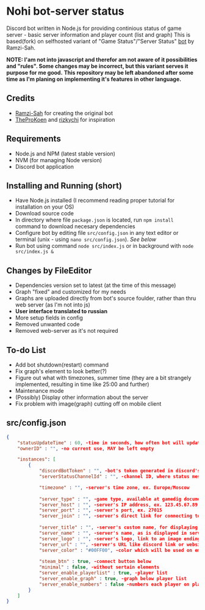 # Nohi bot-server status
 Discord bot written in Node.js for providing continious status of game server - basic server information and player count (list and graph)
 This is based(fork) on selfhosted variant of "Game Status"/"Server Status" [bot](https://github.com/Ramzi-Sah/game-status-discordbot-selfhosted) by Ramzi-Sah.

**NOTE: I'am not into javascript and therefor am not aware of it possibilities and "rules". Some changes may be incorrect, but this variant serves it purpose for me good.**
**This repository may be left abandoned after some time as I'm planing on implementing it's features in other language.**

## Credits
- [Ramzi-Sah](https://github.com/Ramzi-Sah) for creating the original bot
- [TheProKoen](https://github.com/TheProKoen) and [rizkychi](https://github.com/rizkychi) for inspiration


## Requirements
- Node.js and NPM (latest stable version)
- NVM (for managing Node version)
- Discord bot application

## Installing and Running (short)
- Have Node.js installed (I recommend reading proper tutorial for installation on your OS)
- Download source code
- In directory where file `package.json` is located, run `npm install` command to download necesary dependencies
- Configure bot by editing file `src/config.json` in any text editor or terminal (unix - using `nano src/config.json`). *See below*
- Run bot using command `node src/index.js` or in background with `node src/index.js &`


## Changes by FileEditor
- Dependencies version set to latest (at the time of this message)
- Graph "fixed" and customized for my needs
- Graphs are uploaded directly from bot's source foulder, rather than thru web server (as I'm not into js)
- **User interface translated to russian**
- More setup fields in config
- Removed unwanted code
- Removed web-server as it's not required

## To-do List
- Add bot shutdown(restart) command
- Fix graph's element to look better(?)
- Figure out what with timezones, summer time (they are a bit strangely implemented, resulting in time like 25:00 and further)
- Maintenance mode
- (Possibly) Display other information about the server
- Fix problem with image(graph) cutting off on mobile client


## src/config.json
```json
{
	"statusUpdateTime" : 60, -time in seconds, how often bot will update server status
	"ownerID" : "", -no current use, MAY be left empty 

	"instances": [
		{
			"discordBotToken" : "", -bot's token generated in discord's developer panel
			"serverStatusChannelId" : "", -channel ID, where status message will be posted, ex. 4127481751675634412

			"timezone" : "", -server's time zone, ex. Europe/Moscow
			
			"server_type" : "", -game type, available at gamedig documentation page, ex. garrysmod
			"server_host" : "", -server's IP address, ex. 123.45.67.89
			"server_port" : "", -server's port, ex. 27015
			"server_join" : "", -server's direct link for connecting to the server, MAY be left empty
			
			"server_title" : "", -server's custom name, for displaying purpose
			"server_name" : "", -server's name, as is displayed in server list (actual name)
			"server_logo" : "", -server's logo, link to an image ending with .png or other format
			"server_url" : "", -server's URL like discord link or website, clickable on server's custom name
			"server_color" : "#00FF00", -color which will be used on embed and graph, hex color
			
			"steam_btn" : true, -connect button below
			"minimal" : false, -without sertain elements
			"server_enable_playerlist" : true, -player list
			"server_enable_graph" : true, -graph below player list
			"server_enable_numbers" : false -numbers each player on player list
		}
	]
}
```